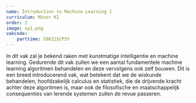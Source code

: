 ```yaml
---
name: Introduction to Machine Learning 1
curriculum: Minor KI
order: 2
image: sp1.png
vakcode:
    parttime: 50621SCP3Y
---
```


In dit vak zal je bekend raken met kunstmatige intelligentie en machine learning. Gedurende dit vak zullen we een aantal fundamentele machine learning algoritmen behandelen en deze vervolgens ook zelf bouwen. Dit is een breed introducerend vak, wat betekent dat we de wiskunde behandelen, hoofdzakelijk calculus en statistiek, die de drijvende kracht achter deze algoritmen is, maar ook de filosofische en maatschappelijk consequenties van lerende systemen zullen de revue passeren.